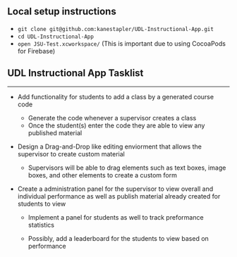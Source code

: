 ## Local setup instructions
* `git clone git@github.com:kanestapler/UDL-Instructional-App.git`
* `cd UDL-Instructional-App`
* `open JSU-Test.xcworkspace/` (This is important due to using CocoaPods for Firebase)

## UDL Instructional App Tasklist

- - - -

- Add functionality for students to add a class by a generated course code
  * Generate the code whenever a supervisor creates a class
  * Once the student(s) enter the code they are able to view any published material
  
- Design a Drag-and-Drop like editing enviorment that allows the supervisor to create custom material
  * Supervisors will be able to drag elements such as text boxes, image boxes, and other elements to
      create a custom form
      
- Create a administration panel for the supervisor to view overall and individual performance as well as publish 
  material already created for students to view
  
  * Implement a panel for students as well to track preformance statistics
  
  * Possibly, add a leaderboard for the students to view based on performance
    
